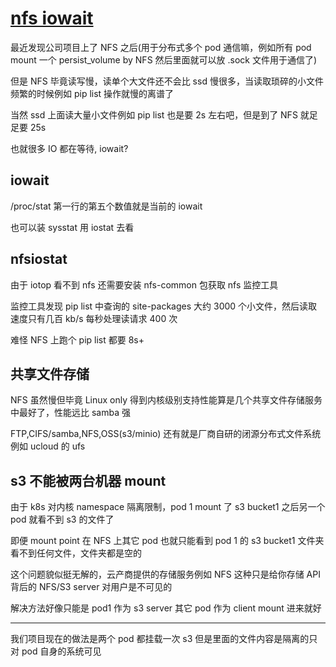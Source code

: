 # [nfs iowait](/2022/05/nfsiostat.md)

最近发现公司项目上了 NFS 之后(用于分布式多个 pod 通信嘛，例如所有 pod mount 一个 persist_volume by NFS 然后里面就可以放 .sock 文件用于通信了)

但是 NFS 毕竟读写慢，读单个大文件还不会比 ssd 慢很多，当读取琐碎的小文件频繁的时候例如 pip list 操作就慢的离谱了

当然 ssd 上面读大量小文件例如 pip list 也是要 2s 左右吧，但是到了 NFS 就足足要 25s

也就很多 IO 都在等待, iowait?

## iowait

/proc/stat 第一行的第五个数值就是当前的 iowait

也可以装 sysstat 用 iostat 去看

## nfsiostat

由于 iotop 看不到 nfs 还需要安装 nfs-common 包获取 nfs 监控工具

监控工具发现 pip list 中查询的 site-packages 大约 3000 个小文件，然后读取速度只有几百 kb/s 每秒处理读请求 400 次

难怪 NFS 上跑个 pip list 都要 8s+

## 共享文件存储

NFS 虽然慢但毕竟 Linux only 得到内核级别支持性能算是几个共享文件存储服务中最好了，性能远比 samba 强

FTP,CIFS/samba,NFS,OSS(s3/minio) 还有就是厂商自研的闭源分布式文件系统例如 ucloud 的 ufs

## s3 不能被两台机器 mount

由于 k8s 对内核 namespace 隔离限制，pod 1 mount 了 s3 bucket1 之后另一个 pod 就看不到 s3 的文件了

即便 mount point 在 NFS 上其它 pod 也就只能看到 pod 1 的 s3 bucket1 文件夹看不到任何文件，文件夹都是空的

这个问题貌似挺无解的，云产商提供的存储服务例如 NFS 这种只是给你存储 API 背后的 NFS/S3 server 对用户是不可见的

解决方法好像只能是 pod1 作为 s3 server 其它 pod 作为 client mount 进来就好

---

我们项目现在的做法是两个 pod 都挂载一次 s3 但是里面的文件内容是隔离的只对 pod 自身的系统可见
